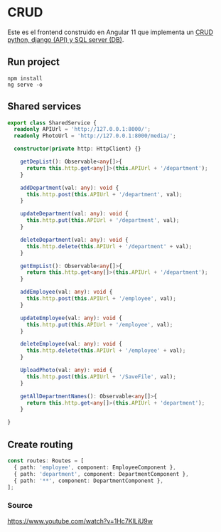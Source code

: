 # CRUD

Este es el frontend construido en Angular 11 que implementa un [CRUD python, django (API) y SQL server (DB)](https://github.com/blackweaver/crud-python-django-backend).

## Run project

```
npm install
ng serve -o
```

## Shared services

```typescript
export class SharedService {
  readonly APIUrl = 'http://127.0.0.1:8000/';
  readonly PhotoUrl = 'http://127.0.0.1:8000/media/';

  constructor(private http: HttpClient) {}

    getDepList(): Observable<any[]>{
      return this.http.get<any[]>(this.APIUrl + '/department');
    }

    addDepartment(val: any): void {
      this.http.post(this.APIUrl + '/department', val);
    }

    updateDepartment(val: any): void {
      this.http.put(this.APIUrl + '/department', val);
    }

    deleteDepartment(val: any): void {
      this.http.delete(this.APIUrl + '/department' + val);
    }

    getEmpList(): Observable<any[]>{
      return this.http.get<any[]>(this.APIUrl + '/department');
    }

    addEmployee(val: any): void {
      this.http.post(this.APIUrl + '/employee', val);
    }

    updateEmployee(val: any): void {
      this.http.put(this.APIUrl + '/employee', val);
    }

    deleteEmployee(val: any): void {
      this.http.delete(this.APIUrl + '/employee' + val);
    }

    UploadPhoto(val: any): void {
      this.http.post(this.APIUrl + '/SaveFile', val);
    }

    getAllDepartmentNames(): Observable<any[]>{
      return this.http.get<any[]>(this.APIUrl + 'department');
    }

}
```

## Create routing

```typescript
const routes: Routes = [
  { path: 'employee', component: EmployeeComponent },
  { path: 'department', component: DepartmentComponent },
  { path: '**', component: DepartmentComponent },
];
```


### Source

https://www.youtube.com/watch?v=1Hc7KlLiU9w